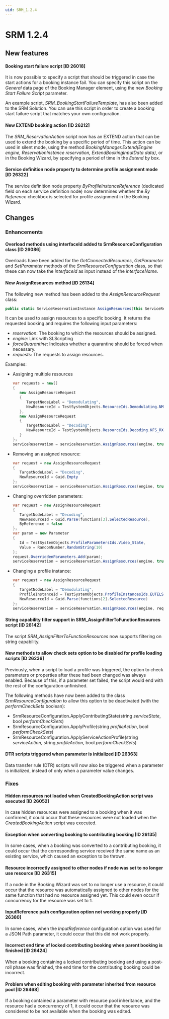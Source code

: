 ```yaml
---
uid: SRM_1.2.4
---
```


# SRM 1.2.4

## New features

#### Booking start failure script \[ID 26018\]

It is now possible to specify a script that should be triggered in case the start actions for a booking instance fail. You can specify this script on the *General* data page of the Booking Manager element, using the new *Booking Start Failure Script* parameter.

An example script, *SRM_BookingStartFailureTemplate*, has also been added to the SRM Solution. You can use this script in order to create a booking start failure script that matches your own configuration.

#### New EXTEND booking action \[ID 26212\]

The *SRM_ReservationAction* script now has an EXTEND action that can be used to extend the booking by a specific period of time. This action can be used in silent mode, using the method *BookingManager.Extend(Engine engine, ReservationInstance reservation, ExtendBookingInputData data)*, or in the Booking Wizard, by specifying a period of time in the *Extend by* box.

#### Service definition node property to determine profile assignment mode \[ID 26322\]

The service definition node property *ByProfileInstanceReference* (dedicated field on each service definition node) now determines whether the *By Reference* checkbox is selected for profile assignment in the Booking Wizard.

## Changes

### Enhancements

#### Overload methods using interfaceId added to SrmResourceConfiguration class \[ID 26086\]

Overloads have been added for the *GetConnectedResources*, *GetParameter* and *SetParameter* methods of the *SrmResourceConfiguration* class, so that these can now take the *interfaceId* as input instead of the *interfaceName*.

#### New AssignResources method \[ID 26134\]

The following new method has been added to the *AssignResourceRequest* class:

```csharp
public static ServiceReservationInstance AssignResources(this ServiceReservationInstance reservation, Engine engine, bool forceQuarantine, params AssignResourceRequest[] requests);
```

It can be used to assign resources to a specific booking. It returns the requested booking and requires the following input parameters:

- *reservation*: The booking to which the resources should be assigned.
- *engine*: Link with SLScripting
- *forceQuarantine*: Indicates whether a quarantine should be forced when necessary.
- *requests*: The requests to assign resources.

Examples:

- Assigning multiple resources

    ```csharp
    var requests = new[]
    {
       new AssignResourceRequest
       {
          TargetNodeLabel = "Demodulating",
          NewResourceId = TestSystemObjects.ResourceIds.Demodulating.NMA_NS2000_01
       },
       new AssignResourceRequest
       {
          TargetNodeLabel = "Decoding",
          NewResourceId = TestSystemObjects.ResourceIds.Decoding.KFS_RX8200_07
       }
    };
    serviceReservation = serviceReservation.AssignResources(engine, true, requests);
    ```

- Removing an assigned resource:

    ```csharp
    var request = new AssignResourceRequest
    {
       TargetNodeLabel = "Decoding",
       NewResourceId = Guid.Empty
    };
    serviceReservation = serviceReservation.AssignResources(engine, true, request);
    ```

- Changing overridden parameters:

    ```csharp
    var request = new AssignResourceRequest
    {
       TargetNodeLabel = "Decoding",
       NewResourceId = Guid.Parse(functions[3].SelectedResource),
       ByReference = false
    };
    var param = new Parameter
    {
       Id = TestSystemObjects.ProfileParametersIds.Video_State,
       Value = RandomNumber.RandomString(10)
    };
    request.OverriddenParameters.Add(param);
    serviceReservation = serviceReservation.AssignResources(engine, true, request);
    ```

- Changing a profile instance:

    ```csharp
    var request = new AssignResourceRequest
    {
       TargetNodeLabel = "Demodulating",
       ProfileInstanceId = TestSystemObjects.ProfileInstancesIds.EUTELSAT_07A_A03_NS3,
       NewResourceId = Guid.Parse(functions[2].SelectedResource)
    };
    serviceReservation = serviceReservation.AssignResources(engine, request);
    ```

#### String capability filter support in SRM_AssignFilterToFunctionResources script \[ID 26142\]

The script *SRM_AssignFilterToFunctionResources* now supports filtering on string capability.

#### New methods to allow check sets option to be disabled for profile loading scripts \[ID 26236\]

Previously, when a script to load a profile was triggered, the option to check parameters or properties after these had been changed was always enabled. Because of this, if a parameter set failed, the script would end with the rest of the configuration unfinished.

The following methods have now been added to the class *SrmResourceConfiguration* to allow this option to be deactivated (with the *performCheckSets* boolean):

- SrmResourceConfiguration.ApplyContributingState(string *serviceState*, bool *performCheckSets*)
- SrmResourceConfiguration.ApplyProfile(string *profileAction*, bool *performCheckSets*)
- SrmResourceConfiguration.ApplyServiceActionProfile(string *serviceAction*, string *profileAction*, bool *performCheckSets*)

#### DTR scripts triggered when parameter is initialized \[ID 26363\]

Data transfer rule (DTR) scripts will now also be triggered when a parameter is initialized, instead of only when a parameter value changes.

### Fixes

#### Hidden resources not loaded when CreatedBookingAction script was executed \[ID 26052\]

In case hidden resources were assigned to a booking when it was confirmed, it could occur that these resources were not loaded when the *CreatedBookingAction* script was executed.

#### Exception when converting booking to contributing booking \[ID 26135\]

In some cases, when a booking was converted to a contributing booking, it could occur that the corresponding service received the same name as an existing service, which caused an exception to be thrown.

#### Resource incorrectly assigned to other nodes if node was set to no longer use resource \[ID 26315\]

If a node in the Booking Wizard was set to no longer use a resource, it could occur that the resource was automatically assigned to other nodes for the same function that had no resource assigned yet. This could even occur if concurrency for the resource was set to 1.

#### InputReference path configuration option not working properly \[ID 26380\]

In some cases, when the *InputReference* configuration option was used for a JSON Path parameter, it could occur that this did not work properly.

#### Incorrect end time of locked contributing booking when parent booking is finished \[ID 26424\]

When a booking containing a locked contributing booking and using a post-roll phase was finished, the end time for the contributing booking could be incorrect.

#### Problem when editing booking with parameter inherited from resource pool \[ID 26468\]

If a booking contained a parameter with resource pool inheritance, and the resource had a concurrency of 1, it could occur that the resource was considered to be not available when the booking was edited.
